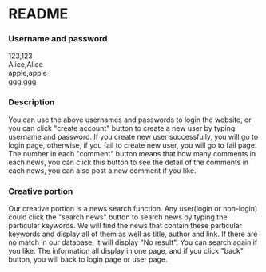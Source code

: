 # README #

### Username and password ###
123,123  
Alice,Alice  
apple,apple  
ggg,ggg  

### Description ###
You can use the above usernames and passwords to login the website, or you can click "create account" button to create a new user by typing username and password. If you create new user successfully, you will go to login page, otherwise, if you fail to create new user, you will go to fail page.
The number in each "comment" button means that how many comments in each news, you can click this button to see the detail of the comments in each news, you can also post a new comment if you like.

### Creative portion ###
Our creative portion is a news search function. Any user(login or non-login) could click the "search news" button to search news by typing the particular keywords. We will find the news that contain these particular keywords and display all of them as well as title, author and link. If there are no match in our database, it will display "No result". You can search again if you like. The information all display in one page, and if you click "back" button, you will back to login page or user page.